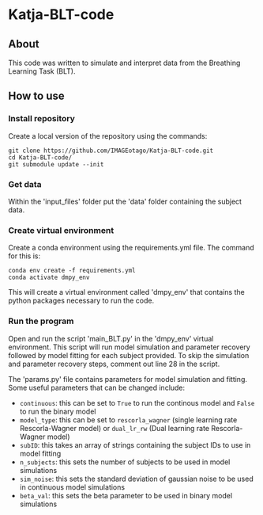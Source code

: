 # Katja-BLT-code

## About
This code was written to simulate and interpret data from the Breathing Learning Task (BLT).

## How to use
### Install repository
Create a local version of the repository using the commands:
```
git clone https://github.com/IMAGEotago/Katja-BLT-code.git
cd Katja-BLT-code/
git submodule update --init
```

### Get data
Within the 'input_files' folder put the 'data' folder containing the subject data.

### Create virtual environment
Create a conda environment using the requirements.yml file. The command for this is:
```
conda env create -f requirements.yml
conda activate dmpy_env
```
This will create a virtual environment called 'dmpy_env' that contains the python packages necessary to run the code.

### Run the program
Open and run the script 'main_BLT.py' in the 'dmpy_env' virtual environment. This script will run model simulation and parameter recovery followed by model fitting for each subject provided. To skip the simulation and parameter recovery steps, comment out line 28 in the script.

The 'params.py' file contains parameters for model simulation and fitting. Some useful parameters that can be changed include:
- `continuous`: this can be set to `True` to run the continous model and `False` to run the binary model
- `model_type`: this can be set to `rescorla_wagner` (single learning rate Rescorla-Wagner model) or `dual_lr_rw` (Dual learning rate Rescorla-Wagner model)
- `subID`: this takes an array of strings containing the subject IDs to use in model fitting
- `n_subjects`: this sets the number of subjects to be used in model simulations
- `sim_noise`: this sets the standard deviation of gaussian noise to be used in continuous model simulations
- `beta_val`: this sets the beta parameter to be used in binary model simulations
